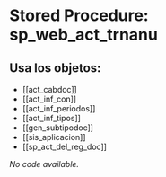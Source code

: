 # Stored Procedure: sp_web_act_trnanu

## Usa los objetos:
- [[act_cabdoc]]
- [[act_inf_con]]
- [[act_inf_periodos]]
- [[act_inf_tipos]]
- [[gen_subtipodoc]]
- [[sis_aplicacion]]
- [[sp_act_del_reg_doc]]

*No code available.*
